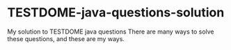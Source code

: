 # TESTDOME-java-questions-solution
My solution to TESTDOME java questions
There are many ways to solve these questions, and these are my ways.
